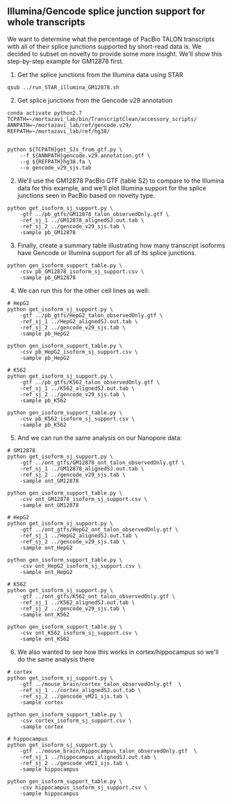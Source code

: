 ## Illumina/Gencode splice junction support for whole transcripts

We want to determine what the percentage of PacBio TALON transcripts with all of their splice junctions supported by short-read data is. We decided to subset on novelty to provide some more insight. We'll show this step-by-step example for GM12878 first. 

1. Get the splice junctions from the Illumina data using STAR 
```
qsub ../run_STAR_illumina_GM12878.sh
```

2. Get splice junctions from the Gencode v29 annotation
```
conda activate python2.7
TCPATH=~/mortazavi_lab/bin/TranscriptClean/accessory_scripts/
ANNPATH=~/mortazavi_lab/ref/gencode.v29/
REFPATH=~/mortazavi_lab/ref/hg38/


python ${TCPATH}get_SJs_from_gtf.py \
    --f ${ANNPATH}gencode.v29.annotation.gtf \
	--g ${REFPATH}hg38.fa \
	--o gencode_v29_sjs.tab
```

2. We'll use the GM12878 PacBio GTF (table S2) to compare to the Illumina data for this example, and we'll plot Illumina support for the splice junctions seen in PacBio based on novelty type. 
```
python get_isoform_sj_support.py \
	-gtf ../pb_gtfs/GM12878_talon_observedOnly.gtf \
	-ref_sj_1 ../GM12878_alignedSJ.out.tab \
	-ref_sj_2 ../gencode_v29_sjs.tab \
	-sample pb_GM12878
```

3. Finally, create a summary table illustrating how many transcript isoforms have Gencode or Illumina support for all of its splice junctions.
```
python gen_isoform_support_table.py \
	-csv pb_GM12878_isoform_sj_support.csv \
	-sample pb_GM12878
```
<!-- 
testing
```
python get_isoform_sj_support.py \
	-gtf one_transcript_monoexon.gtf \
	-ref_sj_1 ../GM12878_alignedSJ.out.tab \
	-ref_sj_2 ../gencode_v29_sjs.tab \
	-sample test
``` -->

4. We can run this for the other cell lines as well:  
```
# HepG2
python get_isoform_sj_support.py \
	-gtf ../pb_gtfs/HepG2_talon_observedOnly.gtf \
	-ref_sj_1 ../HepG2_alignedSJ.out.tab \
	-ref_sj_2 ../gencode_v29_sjs.tab \
	-sample pb_HepG2

python gen_isoform_support_table.py \
	-csv pb_HepG2_isoform_sj_support.csv \
	-sample pb_HepG2

# K562
python get_isoform_sj_support.py \
	-gtf ../pb_gtfs/K562_talon_observedOnly.gtf \
	-ref_sj_1 ../K562_alignedSJ.out.tab \
	-ref_sj_2 ../gencode_v29_sjs.tab \
	-sample pb_K562

python gen_isoform_support_table.py \
	-csv pb_K562_isoform_sj_support.csv \
	-sample pb_K562
```

5. And we can run the same analysis on our Nanopore data:
```
# GM12878
python get_isoform_sj_support.py \
	-gtf ../ont_gtfs/GM12878_ont_talon_observedOnly.gtf \
	-ref_sj_1 ../GM12878_alignedSJ.out.tab \
	-ref_sj_2 ../gencode_v29_sjs.tab \
	-sample ont_GM12878

python gen_isoform_support_table.py \
	-csv ont_GM12878_isoform_sj_support.csv \
	-sample ont_GM12878

# HepG2
python get_isoform_sj_support.py \
	-gtf ../ont_gtfs/HepG2_ont_talon_observedOnly.gtf \
	-ref_sj_1 ../HepG2_alignedSJ.out.tab \
	-ref_sj_2 ../gencode_v29_sjs.tab \
	-sample ont_HepG2

python gen_isoform_support_table.py \
	-csv ont_HepG2_isoform_sj_support.csv \
	-sample ont_HepG2

# K562
python get_isoform_sj_support.py \
	-gtf ../ont_gtfs/K562_ont_talon_observedOnly.gtf \
	-ref_sj_1 ../K562_alignedSJ.out.tab \
	-ref_sj_2 ../gencode_v29_sjs.tab \
	-sample ont_K562

python gen_isoform_support_table.py \
	-csv ont_K562_isoform_sj_support.csv \
	-sample ont_K562
```

6. We also wanted to see how this works in cortex/hippocampus so we'll do the same analysis there
```
# cortex
python get_isoform_sj_support.py \
	-gtf ../mouse_brain/cortex_talon_observedOnly.gtf  \
	-ref_sj_1 ../cortex_alignedSJ.out.tab \
	-ref_sj_2 ../gencode_vM21_sjs.tab \
	-sample cortex

python gen_isoform_support_table.py \
	-csv cortex_isoform_sj_support.csv \
	-sample cortex

# hippocampus
python get_isoform_sj_support.py \
	-gtf ../mouse_brain/hippocampus_talon_observedOnly.gtf  \
	-ref_sj_1 ../hippocampus_alignedSJ.out.tab \
	-ref_sj_2 ../gencode_vM21_sjs.tab \
	-sample hippocampus

python gen_isoform_support_table.py \
	-csv hippocampus_isoform_sj_support.csv \
	-sample hippocampus
```
